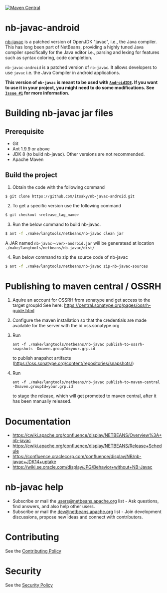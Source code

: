 [![Maven Central](https://img.shields.io/maven-central/v/io.github.itsaky/nb-javac-android.svg?label=Maven%20Central)]((https://search.maven.org/search?q=io.github.itsaky%20nb-javac-android))
# nb-javac-android
[nb-javac](https://github.com/oracle/nb-javac) is a patched version of OpenJDK "javac", i.e., the Java compiler. This has long been part of NetBeans, providing a highly tuned Java compiler specifically for the Java editor i.e., parsing and lexing for features such as syntax coloring, code completion.

`nb-javac-android` is a patched version of `nb-javac`. It allows developers to use `javac` i.e. the Java Compiler in android applications.

**This version of `nb-javac` is meant to be used with [`AndroidIDE`](https://github.com/itsaky/AndroidIDE). If you want to use it in your project, you might need to do some modifications. See [`Issue #1`](https://github.com/itsaky/nb-javac-android/issues/1) for more information.**

# Building nb-javac jar files

## Prerequisite
  - Git
  - Ant 1.9.9 or above
  - JDK 8 (to build nb-javac). Other versions are not recommended.
  - Apache Maven

## Build the project
1. Obtain the code with the following command

```
$ git clone https://github.com/itsaky/nb-javac-android.git
```

2. To get a specific version use the following command

```bash
$ git checkout <release_tag_name> 
```

3. Run the below command to build nb-javac.

```bash
$ ant -f ./make/langtools/netbeans/nb-javac clean jar
```

A JAR named `nb-javac-<ver>-android.jar` will be generatead at location `./make/langtools/netbeans/nb-javac/dist/`

4. Run below command to zip the source code of nb-javac

```bash
$ ant -f ./make/langtools/netbeans/nb-javac zip-nb-javac-sources
```

# Publishing to maven central / OSSRH

1. Aquire an account for OSSRH from sonatype and get access to the target groupId
   See here: https://central.sonatype.org/pages/ossrh-guide.html

2. Configure the maven installation so that the credentials are made available
   for the server with the id oss.sonatype.org

3. Run
   ```
   ant -f ./make/langtools/netbeans/nb-javac publish-to-ossrh-snapshots -Dmaven.groupId=your.grp.id
   ```
   to publish snapshot artifacts (https://oss.sonatype.org/content/repositories/snapshots/)

4. Run
   ```
   ant -f ./make/langtools/netbeans/nb-javac publish-to-maven-central -Dmaven.groupId=your.grp.id
   ```
   to stage the release, which will get promoted to maven central, after it has
   been manually released.

# Documentation 

- https://cwiki.apache.org/confluence/display/NETBEANS/Overview%3A+nb-javac
- https://cwiki.apache.org/confluence/display/NETBEANS/Release+Schedule
- https://confluence.oraclecorp.com/confluence/display/NB/nb-javac+JDK14+uptake
- https://wiki.se.oracle.com/display/JPG/Behavior+without+NB-Javac

# nb-javac help
- Subscribe or mail the users@netbeans.apache.org list - Ask questions, find answers, and also help other users.
- Subscribe or mail the dev@netbeans.apache.org list - Join development discussions, propose new ideas and connect with contributors.

# Contributing
See the  [Contributing Policy](./CONTRIBUTING.md)

# Security
See the  [Security Policy](./SECURITY.md)
